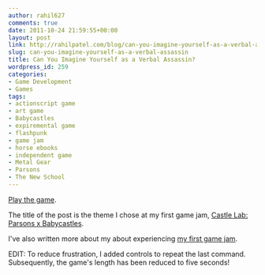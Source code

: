 ```yaml
---
author: rahil627
comments: true
date: 2011-10-24 21:59:55+00:00
layout: post
link: http://rahilpatel.com/blog/can-you-imagine-yourself-as-a-verbal-assassin/
slug: can-you-imagine-yourself-as-a-verbal-assassin
title: Can You Imagine Yourself as a Verbal Assassin?
wordpress_id: 259
categories:
- Game Development
- Games
tags:
- actionscript game
- art game
- Babycastles
- expiremental game
- flashpunk
- game jam
- horse ebooks
- independent game
- Metal Gear
- Parsons
- The New School
---
```


[Play the game](http://www.rahilpatel.com/verbal_assassin.html).

The title of the post is the theme I chose at my first game jam, [Castle Lab: Parsons x Babycastles](https://www.facebook.com/event.php?eid=261046020606382).

I've also written more about my about experiencing [my first game jam](http://www.rahilpatel.com/blog/my-first-game-jam).

EDIT: To reduce frustration, I added controls to repeat the last command. Subsequently, the game's length has been reduced to five seconds!

